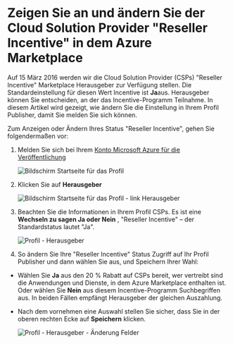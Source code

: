 <properties
   pageTitle="Zum Anzeigen und Ändern der Cloud Solution Provider Reseller Incentive | Microsoft Azure"
   description="Zum Anzeigen und ändern Ihre Auswahl für CSP Reseller"
   services="marketplace-publishing"
   documentationCenter="na"
   authors="DavidBosland"
   manager="lakoch"
   editor=""/>

<tags
   ms.service="marketplace"
   ms.devlang="na"
   ms.topic="article"
   ms.tgt_pltfrm="na"
   ms.workload="na"
   ms.date="02/10/2016"
   ms.author="DavidBosland"/>

# <a name="view-and-change-your-cloud-solution-provider-reseller-incentive-in-the-azure-marketplace"></a>Zeigen Sie an und ändern Sie der Cloud Solution Provider "Reseller Incentive" in dem Azure Marketplace

Auf 15 März 2016 werden wir die Cloud Solution Provider (CSPs) "Reseller Incentive" Marketplace Herausgeber zur Verfügung stellen.  Die Standardeinstellung für diesen Wert Incentive ist **Ja**aus.  Herausgeber können Sie entscheiden, an der das Incentive-Programm Teilnahme.  In diesem Artikel wird gezeigt, wie ändern Sie die Einstellung in Ihrem Profil Publisher, damit Sie melden Sie sich können.

Zum Anzeigen oder Ändern Ihres Status "Reseller Incentive", gehen Sie folgendermaßen vor:

1.  Melden Sie sich bei Ihrem [Konto Microsoft Azure für die Veröffentlichung](https://publish.windowsazure.com/workspace)

    ![Bildschirm Startseite für das Profil][1]

2.  Klicken Sie auf **Herausgeber**

    ![Bildschirm Startseite für das Profil - link Herausgeber][2]

3.  Beachten Sie die Informationen in Ihrem Profil CSPs.  Es ist eine **Wechseln zu sagen Ja oder Nein** , "Reseller Incentive" – der Standardstatus lautet "Ja".

    ![Profil - Herausgeber][3]

4.  So ändern Sie Ihre "Reseller Incentive" Status Zugriff auf Ihr Profil Publisher und dann wählen Sie aus, und Speichern Ihrer Wahl:

  - Wählen Sie **Ja** aus den 20 % Rabatt auf CSPs bereit, wer vertreibt sind die Anwendungen und Dienste, in dem Azure Marketplace enthalten ist.  Oder wählen Sie **Nein** aus diesem Incentive-Programm Suchbegriffen aus.  In beiden Fällen empfängt Herausgeber der gleichen Auszahlung.

  - Nach dem vornehmen eine Auswahl stellen Sie sicher, dass Sie in der oberen rechten Ecke auf **Speichern** klicken.

    ![Profil - Herausgeber - Änderung Felder][4]

[1]: ./media/marketplace-publishing-csp-incentive/profile-stock.png
[2]: ./media/marketplace-publishing-csp-incentive/profile-boxes.png
[3]: ./media/marketplace-publishing-csp-incentive/profile-publishers-boxes.png
[4]: ./media/marketplace-publishing-csp-incentive/profile-publishers-change-boxes.png
